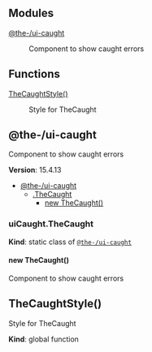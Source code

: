 <!--- Code generated by @the-/script-doc. DO NOT EDIT. -->

## Modules

<dl>
<dt><a href="#module_@the-/ui-caught">@the-/ui-caught</a></dt>
<dd><p>Component to show caught errors</p>
</dd>
</dl>

## Functions

<dl>
<dt><a href="#TheCaughtStyle">TheCaughtStyle()</a></dt>
<dd><p>Style for TheCaught</p>
</dd>
</dl>

<a name="module_@the-/ui-caught"></a>

## @the-/ui-caught
Component to show caught errors

**Version**: 15.4.13  

* [@the-/ui-caught](#module_@the-/ui-caught)
    * [.TheCaught](#module_@the-/ui-caught.TheCaught)
        * [new TheCaught()](#new_module_@the-/ui-caught.TheCaught_new)

<a name="module_@the-/ui-caught.TheCaught"></a>

### uiCaught.TheCaught
**Kind**: static class of [<code>@the-/ui-caught</code>](#module_@the-/ui-caught)  
<a name="new_module_@the-/ui-caught.TheCaught_new"></a>

#### new TheCaught()
Component to show caught errors

<a name="TheCaughtStyle"></a>

## TheCaughtStyle()
Style for TheCaught

**Kind**: global function  
